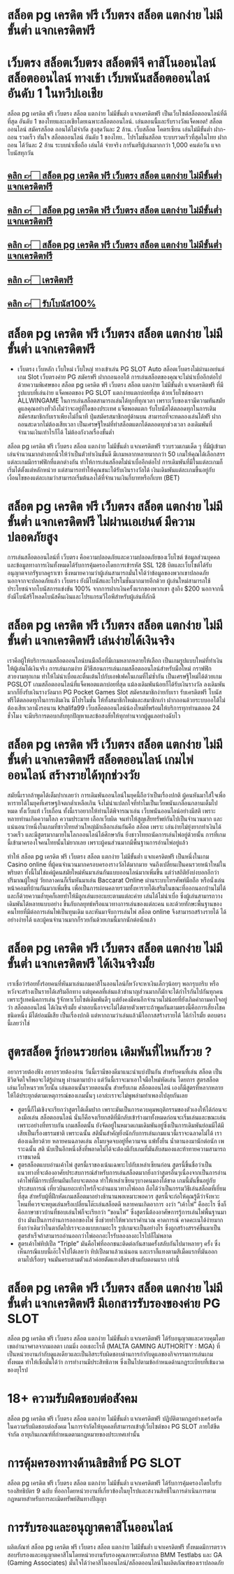 # สล็อต pg เครดิต ฟรี เว็บตรง สล็อต แตกง่าย ไม่มีขั้นต่ำ แจกเครดิตฟรี
# เว็บตรง สล็อตเว็บตรง สล็อตพีจี คาสิโนออนไลน์ สล็อตออนไลน์ ทางเข้า เว็บพนันสล็อตออนไลน์อันดับ 1 ในทวีปเอเชีย 

สล็อต pg เครดิต ฟรี เว็บตรง สล็อต แตกง่าย ไม่มีขั้นต่ำ แจกเครดิตฟรี เป็นเว็บไซต์สล็อตออนไลน์ที่ดีที่สุด อันดับ 1 ของไทยและเอเชียโดยเฉพาะสล็อตออนไลน์. เล่นตอนนี้และรับรางวัลแจ็คพอต! สล็อตออนไลน์ สมัครสล็อต ถอนได้ไม่จำกัด สูงสุดวันละ 2 ล้าน. เว็บสล็อต โคตรเซียน เล่นไม่มีขั้นต่ำ ฝาก-ถอน รวดเร็ว ทันใจ สล็อตออนไลน์ อันดับ 1 ของไทย.. โปรโมชั่นสล็อต ระบบรวดเร็วที่สุดในไทย ฝากถอน ได้วันละ 2 ล้าน ระบบน่าเชื่อถือ เล่นได้ จ่ายจริง การันตรีผู้เล่นมากกว่า 1,000 คนต่อวัน แจกโบนัสทุกวัน

## [คลิก 👉🏻 สล็อต pg เครดิต ฟรี เว็บตรง สล็อต แตกง่าย ไม่มีขั้นต่ำ แจกเครดิตฟรี](https://allwingame.jwallet.link/contact)
## [คลิก 👉🏻 สล็อต pg เครดิต ฟรี เว็บตรง สล็อต แตกง่าย ไม่มีขั้นต่ำ แจกเครดิตฟรี](https://allwingame.jwallet.link/contact)
## [คลิก 👉🏻 สล็อต pg เครดิต ฟรี เว็บตรง สล็อต แตกง่าย ไม่มีขั้นต่ำ แจกเครดิตฟรี](https://allwingame.jwallet.link/contact)
## [คลิก 👉🏻 เครดิตฟรี](https://allwingame.jwallet.link/contact)
## [คลิก 👉🏻 รับโบนัส100%](https://allwingame.jwallet.link/contact)

# สล็อต pg เครดิต ฟรี เว็บตรง สล็อต แตกง่าย ไม่มีขั้นต่ำ แจกเครดิตฟรี
- เว็บตรง เว็บหลัก เว็บใหม่ เว็บใหญ่ ทางเข้าเล่น PG SLOT Auto สล็อตเว็บตรงไม่ผ่านเอเย่นต์ เกม Slot เว็บตรงค่าย PG สมัครฟรี ฝากถอนออโต้
การเล่นสล็อตของคุณจะไม่น่าเบื่ออีกต่อไปด้วยความพิเศษของ สล็อต pg เครดิต ฟรี เว็บตรง สล็อต แตกง่าย ไม่มีขั้นต่ำ แจกเครดิตฟรี ที่มีรูปแบบที่เล่นง่าย แจ็คพอตของ PG SLOT แตกง่ายแตกบ่อยที่สุด ด้วยเว็บไซต์ของเรา ALLWINGAME ในการเล่นสล็อตสามารถเล่นได้ทุกที่ทุกเวลา เพราะเว็บของเรามีความทันสมัย ดูแลคุณอย่างทั่วถึงไม่ว่าจะอยู่ที่ใดของประเทศ แจ็ตพอตแตก รับโบนัสได้ตลอดทุกในการเติม สมัครสมาชิกกับเราเพียงไม่กี่นาที ปุ่มสมัครสมาชิกอยู่ด้านบน สามารถที่จะทดลองเล่นได้ฟรี ฝากถอนสะดวกไม่ต้องเสียเวลา เป็นเศรษฐีใหม่ที่ทำสล็อตแตกได้ตลอดทุกช่วงเวลา ลงเดิมพันที่จำนวนเงินเท่าไรก็ได้ ไม่ต้องกังวลเรื่องขั้นต่ำ

สล็อต pg เครดิต ฟรี เว็บตรง สล็อต แตกง่าย ไม่มีขั้นต่ำ แจกเครดิตฟรี รวบรวมเกมเด็ด ๆ ที่มีผู้เข้ามาเล่นจำนวนมากต่างยกนิ้วให้ว่าเป็นตัวทำเงินชั้นดี มีเกมหลากหลายมากกว่า 50 เกมให้คุณได้เลือกสรร แต่ละเกมมีกราฟฟิกที่แตกต่างกัน ทำให้การเล่นสล็อตไม่น่าเบื่ออีกต่อไป การเดิมพันที่มีในแต่ละเกมก็เริ่มได้ตั้งแต่หลักหน่วย แต่สามารถทำให้คุณชนะได้รับเงินรางวัลได้ เงินเดิมพันแต่ละเกมขึ้นอยู่กับเงื่อนไขของแต่ละเกมว่าสามารถเริ่มต้นลงได้ที่จำนวนเงินกี่บาทหรือกี่เบท (BET)

# สล็อต pg เครดิต ฟรี เว็บตรง สล็อต แตกง่าย ไม่มีขั้นต่ำ แจกเครดิตฟรี ไม่ผ่านเอเย่นต์ มีความปลอดภัยสูง
การเล่นสล็อตออนไลน์ที่ เว็บตรง คือความปลอดภัยและความปลอดภัยของเว็บไซต์ ข้อมูลส่วนบุคคลและข้อมูลทางการเงินทั้งหมดได้รับการคุ้มครองโดยการเข้ารหัส SSL 128 บิตและเว็บไซต์ได้รับอนุญาตจากรัฐบาลคูราเซา ซึ่งหมายความว่าผู้เล่นสามารถมั่นใจได้ว่าข้อมูลของพวกเขาปลอดภัย นอกจากจะปลอดภัยแล้ว เว็บตรง ยังมีโบนัสและโปรโมชั่นมากมายอีกด้วย ผู้เล่นใหม่สามารถใช้ประโยชน์จากโบนัสการแข่งขัน 100% จากการฝากเงินครั้งแรกของพวกเขา สูงถึง $200 นอกจากนี้ยังมีโบนัสรีโหลดโบนัสคืนเงินและโปรแกรมวีไอพีสําหรับผู้เล่นที่ภักดี

# สล็อต pg เครดิต ฟรี เว็บตรง สล็อต แตกง่าย ไม่มีขั้นต่ำ แจกเครดิตฟรี เล่นง่ายได้เงินจริง
เราคือผู้ให้บริการเกมสล็อตออนไลน์บนมือถือที่มีเกมหลากหลายให้เลือก เป็นเกมรูปแบบใหม่ที่ทำเงินให้ผู้เล่นได้เงินจริง การเล่นเกมง่าย มีวิธีสอนการเล่นเกมสล็อตออนไลน์สำหรับมือใหม่ กราฟฟิกสวยงามทุกเกม ทำให้ไม่น่าเบื่อและตื่นเต้นไปกับเอฟเฟคในเกมที่ไม่ซ้ำกัน เป็นเศรษฐีใหม่ได้ด้วยเกม PGSLOT เกมสล็อตออนไลน์ที่แจ็คพอตแตกบ่อยที่สุด แม้ลงเดิมพันน้อยก็ได้รับเงินรางวัล ลงเดิมพันมากก็ยิ่งรับเงินรางวัลมาก PG Pocket Games Slot สมัครสมาชิกง่ายกับเรา รับเครดิตฟรี โบนัสฟรีได้ตลอดทุกในการเติมเงิน มีโปรโมชั่น ให้ทั้งสมาชิกใหม่และสมาชิกเก่า ฝากถอนด้วยระบบออโต้ไม่ต้องเสียเวลานั่งรอนาน khalifa99 เว็บสล็อตออนไลน์น้องใหม่ที่พร้อมให้บริการทุกท่านตลอด 24 ชั่วโมง จะมีบริการตอบกลับทุกปัญหาและข้อสงสัยให้ทุกท่านจากผู้ดูแลอย่างฉับไว

# สล็อต pg เครดิต ฟรี เว็บตรง สล็อต แตกง่าย ไม่มีขั้นต่ำ แจกเครดิตฟรี สล็อตออนไลน์ เกมไพ่ออนไลน์ สร้างรายได้ทุกช่วงวัย
สมัยนี้เรากล้าพูดได้เต็มปากเลยว่า การเดิมพันออนไลน์ในยุคนี้ถือว่าเป็นเรื่องปกติ ผู้คนหันมาใส่ใจเพื่อหารายได้ในยุคที่เศรษฐกิจตกต่ำเหลือเกิน จึงไม่น่าแปลกใจที่ทำไมเป็นเว็ยพนันเกลื่อนกลานเต็มไปหมด ทั้งเว็บแท้ เว็บเถื่อน ทั้งนี้เราอยากให้ท่านได้พิจารณาเล่น เว็บพนันออนไลน์อย่างมีสติ เพราะหลายท่านเกิดความโลภ ความประมาท เลือกเว็บผิด จนทำให้สูญเสียทรัพย์กันไปเป็นจำนวนมาก และแน่นอนว่าหนึ่งในเกมที่ชาวไทยส่วนใหญ่มักเลือกเล่นกันคือ สล็อต เพราะ เล่นง่ายไม่ยุ่งยากทำเงินได้รวดเร็ว และมีสูตรมากมายในโลกออนไลน์ได้ศึกษากัน ยิ่งชาวไทยถนัดการเล่นไพ่อยู่ด้วยนั้น การที่เกมนี้เข้ามาครองใจคนไทยนั้นไม่ยากเลย เพราะผู้คนส่วนมากมีพื้นฐานการอ่านไพ่อยู่แล้ว

ทำให้ สล็อต pg เครดิต ฟรี เว็บตรง สล็อต แตกง่าย ไม่มีขั้นต่ำ แจกเครดิตฟรี เป็นหนึ่งในเกม Casino online ที่ผู้คนจำนวนมากครอบครองรางวัลได้มากมาย จนถึงเปลี่ยนเป็นคนรวยหน้าใหม่ในพริบตา ทั้งนี้ไม่ใช่แค่ผู้คนสมัยใหม่หันมาเล่นกันแบบออนไลน์มากเพิ่มขึ้น แต่ว่าสถิติยังบ่งบอกอีกว่าปริมาณผู้ใหญ่ วัยกลางคนก็เริ่มหันมาเล่น Baccarat Online ผ่านระบบโทรศัพท์มือถือ หรือนั่งเล่น หน้าคอมที่บ้านกันมากเพิ่มขึ้น เพื่อเป็นการผ่อนคลายรวมทั้งหารายได้เสริมในขณะที่ออกนอกบ้านไม่ได้ และก็ด้วยความล้ำยุคก็เลยทำให้มีลูกเล่นเยอะแยะตามแต่ละค่าย เล่นได้ไม่น่าเบื่อ ซึ่งผู้เล่นสามารถวางเดิมพันได้หลายแบบอย่าง ขึ้นกับกลยุทธ์หรือแนวทางการเล่นของแต่ละคน และด้วยทักษะพื้นฐานของคนไทยที่มีต่อการเล่นไพ่เป็นทุนเดิม และหันมาจับการเล่นไพ่ สล็อต online จึงสามารถสร้างรายได้ ได้อย่างง่ายได้ และผู้คนจำนวนมากก็รวยกันด้วยเกมนี้มากนักต่อนักแล้ว

# สล็อต pg เครดิต ฟรี เว็บตรง สล็อต แตกง่าย ไม่มีขั้นต่ำ แจกเครดิตฟรี ได้เงินจริงมั้ย
เราเชื่อว่าร้อยทั้งร้อยคนที่หันมาเล่นเกมคาสิโนออนไลน์ก็หวังจะหาเงินเล็กๆน้อยๆ พอกรุบกริบ หรือหวังจะสร้างเป็นรายได้เสริมอีกทาง แต่บุคคลที่เล่นแล้วชำนาญส่วนมากก็มักจะได้กำไรกันไปกันทุกคนเพราะรู้เทคนิคการเล่น รู้จักหาเว็บไซต์เดิมพันดีๆ แต่ยังคงมีคนอีกจำนวนไม่น้อยที่ยังเกิดคำถามคาใจอยู่ว่า สล็อตออนไลน์ ได้เงินจริงมั้ย คำตอบนี้อาจจะไม่ได้ตายตัวเพราะถ้าพูดกันตามตรงนี้คือการเสี่ยงโชคชนิดหนึ่ง มีได้ย่อมมีเสีย เป็นเรื่องปกติ แต่หากถามว่าเล่นแล้วมีโอกาสสร้างรายได้ ได้กำไรมั้ย ตอบตรงนี้เลยว่าใช่

# สูตรสล็อต รู้ก่อนรวยก่อน เดิมพันที่ไหนก็รวย ?
อยากรวยต้องฟัง อยากรวยต้องอ่าน วันนี้เรามีของดีมาแนะนำแบ่งปันกัน สำหรับคนที่เล่น สล็อต เป็นชีวิตจิตใจก็พอจะได้รู้ผ่านหู ผ่านตามาบ้าง แต่วันนี้เราจะมาเอาใจมือใหม่หัดเล่น โดยการ สูตรสล็อต เล่นเว็บไหนรวยเว็บนั้น เล่นตอนนั้นรวยตอนนั้น สำหรับเกม สล็อตออนไลน์ เองก็มีสูตรที่หลากหลาย ให้ได้ประยุกต์ตามเหตุการณ์ของเกมนั้นๆ เอาล่ะเราจะไม่พูพล่ามทำเพลงไปลุยกันเลย
- สูตรนี้ก็ไม่เชิงจะเรียกว่าสูตรได้เต็มปาก เพราะมันเป็นการควบคุมพฤติกรรมของตัวเองให้ได้ก่อนจะลงมือเล่น สล็อตออนไลน์ นั่นก็คือจงเรียกสติที่มีกลับเข้าร่างมาทั้งหมดก่อนจะเริ่มเล่นและขณะเล่น เพราะอย่างที่ทราบกัน เกมสล็อตนั้น ยังจัดอยู่ในหมวดเกมเดิมพันอยู่ซึ่งเป็นการเดิมพันย่อมมีได้มีเสียเป็นเรื่องธรรมชาติ เพราะฉนั้น สตินั้นสำคัญยิ่งนักกับการเล่นเกมแนวนี้เราจะฉลาดไม่ได้ เราต้องเฉลียวด้วย หลายคนฉลาดเล่น ลโมบจุดจบอยู่ที่ความจน แพ้ทั้งยืน น้ำตานองมานักต่อนัก เพราะฉนั้น สติ นับเป็นอีกหนึ่งสิ่งที่พลาดไม่ได้จะต้องมีกับเกมที่มันลับสมองและท้าทายความสามารถเราขนาดนี้ 
- สูตรสล็อตแบบอ่านเค้าไพ่ สูตรนี้เราของเน้นเฉพาะไปกับเหล่าเซียนก่อน สูตรนี้ขึ้นชื่อว่าเป็นแนวทางที่จะต้องอาศัยประสบการณ์สำหรับการเล่นสล็อตมากยิ่งกว่าสูตรอื่นๆเนื่องจากเป็นการอ่านเค้าไพ่ที่มีการเปลี่ยนผันเกือบจะตลอด ทำให้เหล่าเซียนๆบางคนมองได้ขาด เกมนี้มันขึ้นอยู่กับประสบการณ์ เที่ยวบินเยอะเท่าไหร่ก็จะอ่านแนวทางไพ่ออก ถือได้ว่าเป็นกรรมวิธีเล่นสล็อตที่เยี่ยมที่สุด สำหรับผู้ที่ฝึกหัดเกมสล็อตมาอย่างช้านานพอเหมาะพอควร สูตรนี้จะก่อให้คุณรู้ดีว่าจังหวะไหนที่ควรจะหยุดเล่นหรือเปลี่ยนโต๊ะเล่นสล็อตดี หลายคนเกิดอาการ งงว่า “เค้าไพ่” คืออะไร ซึ่งก็คือภาษาชาวบ้านที่ชอบเล่นไพ่ก็จะเรียกว่า “ขอนไพ่” ซึ่งสูตรนี้ต้องอาศัษการรู้การเล่นไพ่พื้นฐานมาบ้าง มันเป็นการอ่านการออกของไพ่ ซึ่งช่วยทำให้พวกเราคำนวณ คาดการณ์ คาดคะเนได้ง่ายมากยิ่งกว่าเดิมว่าในตาถัดไปเราจะลงแบบเกมอะไร รูปเกมจะเป็นอย่างไร ซึ่งถูกสร้างสรรค์ขึ้นมาเป็นสูตรสำเร็จถ้าสามารถอ่านออกว่าไพ่ออกอะไรรับลองลงอะไรไปก็ไม่พลาด
- สูตรเค้าไพ่ทิปเปิ้ล “Triple” มันคือไพ่ที่ออกชนะติดต่อกันสามครั้งสลับกันไปมาหลายๆ ครั้ง ซึ่งเห็นกรณีแบบนี้เอ๊ะใจไปได้เลยว่า ทิปเปิ้ลมาแล้วแน่นอน และเราก็แทงตามสีเม็ดแรกที่มันออก ตามไปเรื่อยๆ จนมันครบสามตัวแล้วค่อยตัดแทงสีตรงข้ามกับตอนแรก เท่านี้

# สล็อต pg เครดิต ฟรี เว็บตรง สล็อต แตกง่าย ไม่มีขั้นต่ำ แจกเครดิตฟรี มีเอกสารรับรองของค่าย PG SLOT
สล็อต pg เครดิต ฟรี เว็บตรง สล็อต แตกง่าย ไม่มีขั้นต่ำ แจกเครดิตฟรี ได้รับอนุญาตและควบคุมโดยเขตอำนาจศาลจากมอลตา เกมมิ่ง ออเธอะไรตี้ (MALTA GAMING AUTHORITY : MGA) ที่เป็นหน่วยงานกำกับดูแลเดียวและเป็นอิสระรับผิดชอบด้านการกำกับดูแลของกิจกรรมการเล่นเกมทั้งหมด ทำให้เชื่อมั่นได้ว่า การทำงานมีประสิทธิภาพ ซึ่งเป็นไปตามข้อกำหนดด้านกฏระเบียบที่เข้มงวดของยุโรป

# 18+ ความรับผิดชอบต่อสังคม
สล็อต pg เครดิต ฟรี เว็บตรง สล็อต แตกง่าย ไม่มีขั้นต่ำ แจกเครดิตฟรี ปฏิบัติตามกฎอย่างเคร่งครัดในความรับผิดชอบต่อสังคม ในการจำกัดให้บุคคลที่สามารถเข้าสู่เว็บไซต์ของ PG SLOT ภายใต้ขีดจำกัด อายุเกินเกณฑ์ที่กำหนดตามกฎหมายของประเทศเท่านั้น

# การคุ้มครองทางด้านลิขสิทธิ์ PG SLOT
สล็อต pg เครดิต ฟรี เว็บตรง สล็อต แตกง่าย ไม่มีขั้นต่ำ แจกเครดิตฟรี ได้รับการคุ้มครองโดยใบรับรองสิทธิบัตร 9 ฉบับ ที่ออกโดยหน่วยงานที่เกี่ยวข้องในยุโรปและสงวนสิทธิ์ในการดำเนินการตามกฎหมายสำหรับการละเมิดทรัพย์สินทางปัญญา

# การรับรองและอนุญาตคาสิโนออนไลน์
ผลิตภัณฑ์ สล็อต pg เครดิต ฟรี เว็บตรง สล็อต แตกง่าย ไม่มีขั้นต่ำ แจกเครดิตฟรี ทั้งหมดมีการตรวจสอบรับรองและอนุญาตคาสิโนโดยหน่วยงานรับรองคุณภาพระดับสากล BMM Testlabs และ GA (Gaming Associates) มั่นใจได้ว่าคาสิโนออนไลน์/สล็อตออนไลน์ในผลิตภัณฑ์ของเราปลอดภัย